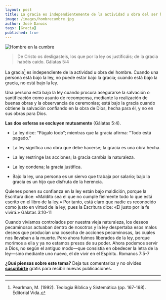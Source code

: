 ```yaml
---
layout: post
title: La gracia es independientemente de la actividad u obra del ser humano
image: /images/hombrecumbre.jpg
author: José Danois
tags: [Gracia]
published: true
---
```

![Hombre en la cumbre](/images/hombrecumbre.jpg)
>De Cristo os desligasteis, los que por la ley os justificáis; de la gracia habéis caído. Gálatas 5:4

La gracia[^1] es independiente de la actividad u obra del hombre. Cuando una persona está bajo la ley, no puede estar bajo la gracia; cuando está bajo la gracia, no está bajo la ley.

Una persona está bajo la ley cuando procura asegurarse la salvación o santificación como asunto de recompensa, mediante la realización de buenas obras y la observancia de ceremonias; está bajo la gracia cuando obtiene la salvación confiando en la obra de Dios, hecha para él, y no en sus obras para Dios.

**Las dos esferas se excluyen mutuamente** (Gálatas 5:4).

-   La ley dice: “Págalo todo”; mientras que la gracia afirma: “Todo está pagado.”
    
-   La ley significa una obra que debe hacerse; la gracia es una obra hecha.
    
-   La ley restringe las acciones; la gracia cambia la naturaleza.
    
-   La ley condena; la gracia justifica.
    
-   Bajo la ley, una persona es un siervo que trabaja por salario; bajo la gracia es un hijo que disfruta de la herencia.
    

Quienes ponen su confianza en la ley están bajo maldición, porque la Escritura dice: «Maldito sea el que no cumple fielmente todo lo que está escrito en el libro de la ley.» Por tanto, está claro que nadie es reconocido como justo en virtud de la ley; pues la Escritura dice: «El justo por la fe vivirá.» Gálatas 3:10-11 

Cuando vivíamos controlados por nuestra vieja naturaleza, los deseos pecaminosos actuaban dentro de nosotros y la ley despertaba esos malos deseos que producían una cosecha de acciones pecaminosas, las cuales nos llevaban a la muerte. Pero ahora fuimos liberados de la ley, porque morimos a ella y ya no estamos presos de su poder. Ahora podemos servir a Dios, no según el antiguo modo—que consistía en obedecer la letra de la ley—sino mediante uno nuevo, el de vivir en el Espíritu. Romanos 7:5-7 

**¿Qué piensas sobre este tema?** Deja tus comentarios y no olvides **[suscribirte](https://www.feedio.co/@jdanois)** gratis para recibir nuevas publicaciones.

---

[^1]: Pearlman, M. (1992). Teología Bíblica y Sistemática (pp. 167-168). Editorial Vida.


<!--stackedit_data:
eyJoaXN0b3J5IjpbLTQ4NzMxOTI4MV19
-->